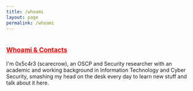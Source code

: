 ```yaml
---
title: /whoami
layout: page
permalink: /whoami
---
```

<style>
.center {
  display: block;
  margin-left: auto;
  margin-right: auto;
  width: 100%;
}
</style>
  
# <span style="color:red;font-size:17px;"><ins><b>Whoami & Contacts</b></ins></span>

I'm 0x5c4r3 (scarecrow), an OSCP and Security researcher with an academic and working background in Information Technology and Cyber Security, smashing my head on the desk every day to learn new stuff and talk about it here.

<br/>
<center>
<script>
  
if(/Android|webOS|iPhone|iPad|iPod|BlackBerry|IEMobile|Opera Mini/i.test(navigator.userAgent)){
// MOBILE
  document.write('<div>MOBILE</div>');
}else{
// DESKTOP
document.write('<div class="center" style="color:white;display:inline;">aaaaaaaaaaaaaaaaaaaaaaaaaaaaaaaaaaaaaaaaaaaaaaaaaaaaa</br>');
document.write('88888888888888888888888888888888888888888888888888888</br>');
document.write('8888""""""""""""""88888888888888888888888888888888888</br>');
document.write('8888              88888888888888888888888888888888888</br>');
document.write('8888              88888888888888888888888888888888888</br>');
document.write('8888..............88888888888888888888888888888888888</br>');
document.write('88888888888888888888888888888888888888888888888888888</br>');
document.write('88888888888888888888888":::::"88888888888888888888888</br>');
document.write('888888888888888888888::;gPPRg;::888888888888888888888</br>');
document.write('88888888888888888888::dP`   `Yb::88888888888888888888</br>');
document.write('88888888888888888888::8)     (8::88888888888888888888</br>');
document.write('88888888888888888888;:Yb     dP:;88( )888888888888888</br>');
document.write('888888888888888888888;:"8ggg8":;888888888888888888888</br>');
document.write('88888888888888888888888aa:::aa88888888888888888888888</br>');
document.write('88888888888888888888888888888888888888888888888888888</br>');
document.write('88888888888888888888888888888888888888888888888888888</br>');
document.write('88888888888888<script style="display:inline;" src="https://www.hackthebox.eu/badge/144238">8888888888888</br>');
document.write('8888888888888888888888888:::8888888888888888888888888</br>');
document.write('8888888888888888888888888:::8888888888888888888888888</br>');
document.write('8888888888888888888888888:::8888888888888888888888888</br>');
document.write('8888888888888888888888888:::8888888888888888888888888</br>');
document.write('88888888888888888888888888a88888888888888888888888888</br>');
document.write('"""""""""""""""""""` `"""""""""` `"""""""""""""""""""</br></div>');
}
</script>
</center>


